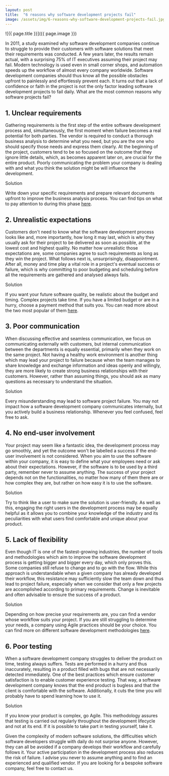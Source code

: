 ```yaml
---
layout: post
title:  "6 reasons why software development projects fail"
image: /assets/img/6-reasons-why-software-development-projects-fail.jpg
---
```


![{{ page.title }}]({{ page.image }})

In 2011, a study examined why software development companies continue to struggle to provide their customers with software solutions that meet their requirements was conducted. A few years later, the results remain actual, with a surprising 75% of IT executives assuming their project may fail. Modern technology is used even in small corner shops, and automation speeds up the workflow of almost every company worldwide. Software development companies should thus know all the possible obstacles upfront to painlessly and effortlessly prevent each. It turns out that a lack of confidence or faith in the project is not the only factor leading software development projects to fail daily. What are the most common reasons why software projects fail?

## 1. Unclear requirements
Gathering requirements is the first step of the entire software development process and, simultaneously, the first moment when failure becomes a real potential for both parties. The vendor is required to conduct a thorough business analysis to determine what you need, but you are the one who should specify those needs and express them clearly. At the beginning of the project, customers tend to be so focused on the outcome that they ignore little details, which, as becomes apparent later on, are crucial for the entire product. Poorly communicating the problem your company is dealing with and what you think the solution might be will influence the development.

Solution

Write down your specific requirements and prepare relevant documents upfront to improve the business analysis process. You can find tips on what to pay attention to during this phase [here](https://headchannel.co.uk/blog/things-to-pay-close-attention-to-during-business-analysis/).

## 2. Unrealistic expectations
Customers don't need to know what the software development process looks like and, more importantly, how long it may last, which is why they usually ask for their project to be delivered as soon as possible, at the lowest cost and highest quality. No matter how unrealistic those expectations are, some companies agree to such requirements as long as they win the project. What follows next is, unsurprisingly, disappointment. After all, money and time play a vital role in a project's eventual success or failure, which is why committing to poor budgeting and scheduling before all the requirements are gathered and analysed always fails.

Solution

If you want your future software quality, be realistic about the budget and timing. Complex projects take time. If you have a limited budget or are in a hurry, choose a payment method that suits you. You can read more about the two most popular of them [here](https://headchannel.co.uk/blog/time-material-vs-fixed-price/).

## 3. Poor communication
When discussing effective and seamless communication, we focus on communicating externally with customers, but internal communication between the departments is equally essential, primarily when they work on the same project. Not having a healthy work environment is another thing which may lead your project to failure because when the team manages to share knowledge and exchange information and ideas openly and willingly, they are more likely to create strong business relationships with their customers. However, rather than assuming things, you should ask as many questions as necessary to understand the situation. 

Solution

Every misunderstanding may lead to software project failure. You may not impact how a software development company communicates internally, but you actively build a business relationship. Whenever you feel confused, feel free to ask.

## 4. No end-user involvement
Your project may seem like a fantastic idea, the development process may go smoothly, and yet the outcome won't be labelled a success if the end-user involvement is not considered. When you aim to use the software within your company, it is easy to define what your employees need or ask about their expectations. However, if the software is to be used by a third party, remember never to assume anything. The success of your project depends not on the functionalities, no matter how many of them there are or how complex they are, but rather on how easy it is to use the software.

Solution

Try to think like a user to make sure the solution is user-friendly. As well as this, engaging the right users in the development process may be equally helpful as it allows you to combine your knowledge of the industry and its peculiarities with what users find comfortable and unique about your product.

## 5. Lack of flexibility
Even though IT is one of the fastest-growing industries, the number of tools and methodologies which aim to improve the software development process is getting bigger and bigger every day, which only proves this. Some companies still refuse to change and to go with the flow. While this approach is understandable when a given company has already developed their workflow, this resistance may sufficiently slow the team down and thus lead to project failure, especially when we consider that only a few projects are accomplished according to primary requirements. Change is inevitable and often advisable to ensure the success of a product.

Solution

Depending on how precise your requirements are, you can find a vendor whose workflow suits your project. If you are still struggling to determine your needs, a company using Agile practices should be your choice. You can find more on different software development methodologies [here](https://headchannel.co.uk/blog/agile-vs-waterfall/). 

## 6. Poor testing
When a software development company struggles to deliver the product on time, testing always suffers. Tests are performed in a hurry and thus inaccurately, resulting in a product filled with bugs that are not necessarily detected immediately. One of the best practices which ensure customer satisfaction is to enable customer experience testing. That way, a software development company knows that the end product is bugless and that the client is comfortable with the software. Additionally, it cuts the time you will probably have to spend learning how to use it.

Solution

If you know your product is complex, go Agile. This methodology assures that testing is carried out regularly throughout the development lifecycle and not at its end. If it is possible to take part in testing yourself, take it.

Given the complexity of modern software solutions, the difficulties which software developers struggle with daily do not surprise anyone. However, they can all be avoided if a company develops their workflow and carefully follows it. Your active participation in the development process also reduces the risk of failure. I advise you never to assume anything and to find an experienced and qualified vendor. If you are looking for a bespoke software company, feel free to contact us. 
